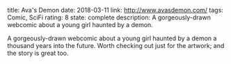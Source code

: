 title: Ava's Demon
date: 2018-03-11
link: http://www.avasdemon.com/
tags: Comic, SciFi
rating: 8
state: complete
description: A gorgeously-drawn webcomic about a young girl haunted by a demon.

A gorgeously-drawn webcomic about a young girl haunted by a demon a thousand
years into the future. Worth checking out just for the artwork; and the story
is great too.
